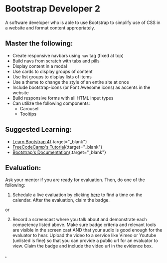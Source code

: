 # Bootstrap Developer 2

A software developer who is able to use Bootstrap to simplify use of CSS in a website and format content appropriately.

## Master the following:

* Create responsive navbars using `nav` tag (fixed at top)
* Build navs from scratch with tabs and pills
* Display content in a modal
* Use cards to display groups of content
* Use list groups to display lists of items
* Use a theme to change the style of an entire site at once
* Include bootstrap-icons (or Font Awesome icons) as accents in the website
* Build responsive forms with all HTML input types
* Can utilize the following components:
   * Carousel
   * Tooltips

## Suggested Learning:
* [Learn Bootstrap 4](https://www.freecodecamp.org/news/want-to-learn-bootstrap-4-heres-our-free-10-part-course-happy-easter-35c004dc45a4/){:target="_blank"}
* [FreeCodeCamp's Tutorial](https://www.freecodecamp.org/news/the-best-bootstrap-examples/){:target="_blank"}
* [Bootstrap's Documentation](https://getbootstrap.com/docs/4.4/getting-started/introduction/){:target="_blank"}

## Evaluation:

Ask your mentor if you are ready for evaluation. Then, do one of the following:
1. Schedule a live evaluation by clicking [here](https://webdev.codex.academy/mastery-eval-3?badge=rq4CyaJTTPiJWTCAc4wuQA) to find a time on the calendar. After the evaluation, claim the badge.

or

2. Record a screencast where you talk about and demonstrate each competency listed above. Make sure badge criteria and relevant tools are visible in the screen cast AND that your audio is good enough for the evaluator to hear. Upload the video to a service like Vimeo or Youtube (unlisted is fine) so that you can provide a public url for an evaluator to view. Claim the badge and include the video url in the evidence box.

[.](level-3)